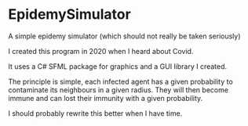 # EpidemySimulator

A simple epidemy simulator (which should not really be taken seriously)

I created this program in 2020 when I heard about Covid.

It uses a C# SFML package for graphics and a GUI library I created.

The principle is simple, each infected agent has a given probability to contaminate its neighbours in a given radius. They will then become immune and can lost their immunity with a given probability.

I should probably rewrite this better when I have time.
